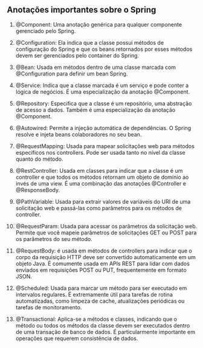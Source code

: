 ## Anotações importantes sobre o Spring

1. @Component: Uma anotação genérica para qualquer componente gerenciado pelo Spring.

2. @Configuration: Ela indica que a classe possui métodos de configuração do Spring e que os beans retornados por esses métodos devem ser gerenciados pelo container do Spring.

3. @Bean: Usada em métodos dentro de uma classe marcada com @Configuration para definir um bean Spring.

4. @Service: Indica que a classe marcada é um serviço e pode conter a lógica de negócios. É uma especialização da anotação @Component.

5. @Repository: Especifica que a classe é um repositório, uma abstração de acesso a dados. Também é uma especialização da anotação @Component.

6. @Autowired: Permite a injeção automática de dependências. O Spring resolve e injeta beans colaboradores no seu bean.

7. @RequestMapping: Usada para mapear solicitações web para métodos específicos nos controllers. Pode ser usada tanto no nível da classe quanto do método.

8. @RestController: Usada em classes para indicar que a classe é um controller e que todos os métodos retornam um objeto de domínio ao invés de uma view. É uma combinação das anotações @Controller e @ResponseBody.

9. @PathVariable: Usada para extrair valores de variáveis do URI de uma solicitação web e passá-las como parâmetros para os métodos de controller.

10. @RequestParam: Usada para acessar os parâmetros da solicitação web. Permite que você mapeie parâmetros de solicitações GET ou POST para os parâmetros do seu método.

11. @RequestBody: é usada em métodos de controllers para indicar que o corpo da requisição HTTP deve ser convertido automaticamente em um objeto Java. É comumente usada em APIs REST para lidar com dados enviados em requisições POST ou PUT, frequentemente em formato JSON.

12. @Scheduled: Usada para marcar um método para ser executado em intervalos regulares. É extremamente útil para tarefas de rotina automatizadas, como limpeza de cache, atualizações periódicas ou tarefas de monitoramento.

13. @Transactional: Aplica-se a métodos e classes, indicando que o método ou todos os métodos da classe devem ser executados dentro de uma transação de banco de dados. É particularmente importante em operações que requerem consistência de dados.